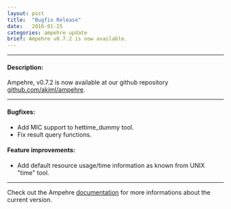 ```yaml
---
layout: post
title:  "Bugfix Release"
date:   2016-01-25
categories: ampehre update
brief: Ampehre v0.7.2 is now available.
--- 
```

---

#### Description:

Ampehre, v0.7.2 is now available at our github repository [github.com/akiml/ampehre](https://github.com/akiml/ampehre).

---

#### Bugfixes:
- Add MIC support to hettime_dummy tool.
- Fix result query functions.

#### Feature improvements:
- Add default resource usage/time information as known from UNIX "time" tool.

---


Check out the Ampehre [documentation][docs] for more informations about the current version.

[docs]: {{site.baseurl}}/documentation/
